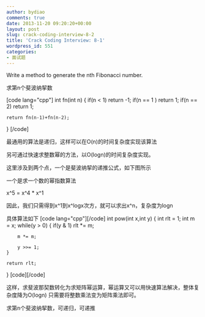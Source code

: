 ```yaml
---
author: bydiao
comments: true
date: 2013-11-20 09:20:20+00:00
layout: post
slug: crack-coding-interview-8-2
title: 'Crack Coding Interview: 8-1'
wordpress_id: 551
categories:
- 面试题
---
```


Write a method to generate the nth Fibonacci number.

求第n个斐波纳挈数

[code lang="cpp"]
int fn(int n)
{
	if(n < 1)
		return -1;
	if(n == 1 )
		return 1;
	if(n == 2)
		return 1;

	return fn(n-1)+fn(n-2);
}
[/code]

最通用的算法是递归，这样可以在O(n)的时间复杂度实现该算法

另可通过快速求整数幂的方法，以O(logn)的时间复杂度实现。

这里涉及到两个点，一个是斐波纳挈的递推公式，如下图所示

一个是求一个数的幂指数算法

x^5 = x^4 * x^1

因此，我们只需得到x^1到x^logx次方，就可以求出x^n，复杂度为logn

具体算法如下
[code lang="cpp"][/code]
int pow(int x,int y)
{
	int rlt = 1;
	int m = x;
	while(y > 0)
	{
		if(y & 1)
			rlt *= m;
		
		m *= m;

		y >>= 1;
	}

	return rlt;
}
[code][/code]

这样，求斐波那契数转化为求矩阵幂运算，幂运算又可以用快速算法解决，整体复杂度降为O(logn)
只需要将整数乘法变为矩阵乘法即可。

求第n个斐波纳挈数，可递归，可递推
